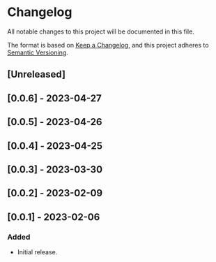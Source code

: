 # Changelog

All notable changes to this project will be documented in this file.

The format is based on [Keep a Changelog](https://keepachangelog.com/en/1.0.0/),
and this project adheres to [Semantic Versioning](https://semver.org/spec/v2.0.0.html).

## [Unreleased]

## [0.0.6] - 2023-04-27

## [0.0.5] - 2023-04-26

## [0.0.4] - 2023-04-25

## [0.0.3] - 2023-03-30

## [0.0.2] - 2023-02-09

## [0.0.1] - 2023-02-06

### Added
- Initial release.
